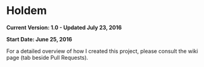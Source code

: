 # Holdem
**Current Version: 1.0 - Updated July 23, 2016**

**Start Date: June 25, 2016**

For a detailed overview of how I created this project, please consult the wiki page (tab beside Pull Requests).
